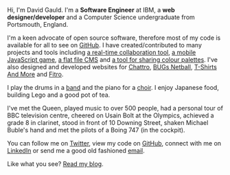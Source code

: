 <!--
Title: About
-->

Hi, I'm David Gauld. I'm a **Software Engineer** at IBM, a **web designer/developer** and a Computer Science undergraduate from Portsmouth, England.

I'm a keen advocate of open source software, therefore most of my code is available for all to see on [GitHub](http://github.com/dcgauld). I have created/contributed to many projects and tools including [a real-time collaboration tool](http://chattro.com), [a mobile JavaScript game](http://team3b.github.io/Puckt), [a flat file CMS](http://github.com/dcgauld/Markdown-CMS) and [a tool for sharing colour palettes](http://github.com/dcgauld/Palettes.io). I've also designed and developed websites for [Chattro](http://chattro.com), [BUGs Netball](http://bugsnetball.co.uk), [T-Shirts And More](http://t-shirtsandmore.co.uk) and [Fitro](http://fitroapp.com).

I play the drums in a [band](http://facebook.com/capitalfuzz) and the piano for a [choir](http://lowrygirls.moonfruit.com). I enjoy Japanese food, building Lego and a good pot of tea.

I've met the Queen, played music to over 500 people, had a personal tour of BBC television centre, cheered on Usain Bolt at the Olympics, achieved a grade 8 in clarinet, stood in front of 10 Downing Street, shaken Michael Buble's hand and met the pilots of a Boing 747 (in the cockpit).

You can follow me on [Twitter](http://twitter.com/dcgauld), view my code on [GitHub](http://github.com/dcgauld), connect with me on [LinkedIn](http://uk.linkedin.com/in/dcgauld) or send me a good old fashioned [email](mailto:dcgauld@gmail.com).

Like what you see? [Read my blog](%base_url%).